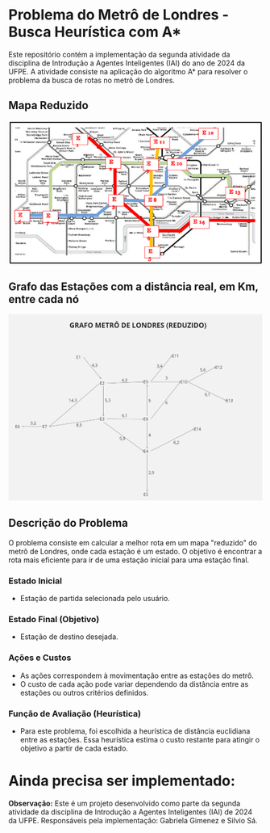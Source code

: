 # Problema do Metrô de Londres - Busca Heurística com A*

Este repositório contém a implementação da segunda atividade da disciplina de Introdução a Agentes Inteligentes (IAI) do ano de 2024 da UFPE. A atividade consiste na aplicação do algoritmo A* para resolver o problema da busca de rotas no metrô de Londres.

## Mapa Reduzido
![img.png](img.png)

## Grafo das Estações com a distância real, em Km, entre cada nó
![img_2.png](img_2.png)

## Descrição do Problema

O problema consiste em calcular a melhor rota em um mapa "reduzido" do metrô de Londres, onde cada estação é um estado. O objetivo é encontrar a rota mais eficiente para ir de uma estação inicial para uma estação final.

### Estado Inicial
- Estação de partida selecionada pelo usuário.

### Estado Final (Objetivo)
- Estação de destino desejada.

### Ações e Custos
- As ações correspondem à movimentação entre as estações do metrô.
- O custo de cada ação pode variar dependendo da distância entre as estações ou outros critérios definidos.
  
### Função de Avaliação (Heurística)
- Para este problema, foi escolhida a heurística de distância euclidiana entre as estações. Essa heurística estima o custo restante para atingir o objetivo a partir de cada estado.

# Ainda precisa ser implementado:


**Observação:** Este é um projeto desenvolvido como parte da segunda atividade da disciplina de Introdução a Agentes Inteligentes (IAI) de 2024 da UFPE. Responsáveis pela implementação: Gabriela Gimenez e Silvio Sá.

